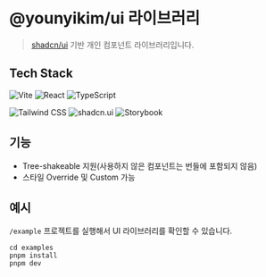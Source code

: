 # @younyikim/ui 라이브러리

> [shadcn/ui](https://ui.shadcn.com/) 기반 개인 컴포넌트 라이브러리입니다.

## Tech Stack
<p>
  <img alt="Vite" src="https://img.shields.io/badge/vite-%23646CFF.svg?style=for-the-badge&logo=vite&logoColor=white" />
  <img alt="React" src="https://img.shields.io/badge/-React-45b8d8?style=for-the-badge&logo=react&logoColor=white" />
  <img alt="TypeScript" src="https://img.shields.io/badge/-TypeScript-007ACC?style=for-the-badge&logo=typescript&logoColor=white" />
</p>
<p>
  <img alt="Tailwind CSS" src="https://img.shields.io/badge/tailwindcss-%2338B2AC.svg?style=for-the-badge&logo=tailwind-css&logoColor=white" />
  <img alt="shadcn.ui" src="https://img.shields.io/badge/@shadcn.ui-2F3134?style=for-the-badge&logo=hyperledger&logoColor=white" />
  <img alt="Storybook" src="https://img.shields.io/badge/-Storybook-FF4785?style=for-the-badge&logo=storybook&logoColor=white" />

</p>


## 기능

- Tree-shakeable 지원(사용하지 않은 컴포넌트는 번들에 포함되지 않음)
- 스타일 Override 및 Custom 가능

## 예시

`/example` 프로젝트를 실행해서 UI 라이브러리를 확인할 수 있습니다.

```
cd examples
pnpm install
pnpm dev
```
